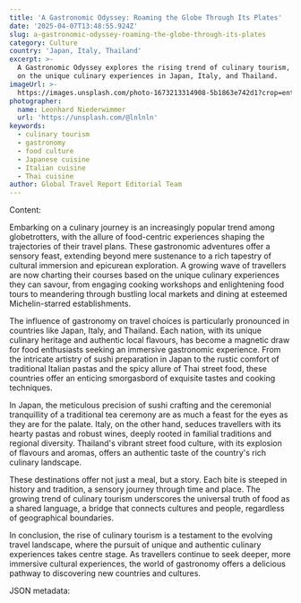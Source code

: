 ```yaml
---
title: 'A Gastronomic Odyssey: Roaming the Globe Through Its Plates'
date: '2025-04-07T13:48:55.924Z'
slug: a-gastronomic-odyssey-roaming-the-globe-through-its-plates
category: Culture
country: 'Japan, Italy, Thailand'
excerpt: >-
  A Gastronomic Odyssey explores the rising trend of culinary tourism, focusing
  on the unique culinary experiences in Japan, Italy, and Thailand.
imageUrl: >-
  https://images.unsplash.com/photo-1673213314908-5b1863e742d1?crop=entropy&cs=tinysrgb&fit=max&fm=jpg&ixid=M3w3Mzk5OTB8MHwxfHNlYXJjaHwzfHxjdWxpbmFyeSUyMHRvdXJpc218ZW58MHwwfHx8MTc0NjI3NTg5NXww&ixlib=rb-4.0.3&q=80&w=1080
photographer:
  name: Leonhard Niederwimmer
  url: 'https://unsplash.com/@lnlnln'
keywords:
  - culinary tourism
  - gastronomy
  - food culture
  - Japanese cuisine
  - Italian cuisine
  - Thai cuisine
author: Global Travel Report Editorial Team
---
```

Content: 

Embarking on a culinary journey is an increasingly popular trend among globetrotters, with the allure of food-centric experiences shaping the trajectories of their travel plans. These gastronomic adventures offer a sensory feast, extending beyond mere sustenance to a rich tapestry of cultural immersion and epicurean exploration. A growing wave of travellers are now charting their courses based on the unique culinary experiences they can savour, from engaging cooking workshops and enlightening food tours to meandering through bustling local markets and dining at esteemed Michelin-starred establishments.

The influence of gastronomy on travel choices is particularly pronounced in countries like Japan, Italy, and Thailand. Each nation, with its unique culinary heritage and authentic local flavours, has become a magnetic draw for food enthusiasts seeking an immersive gastronomic experience. From the intricate artistry of sushi preparation in Japan to the rustic comfort of traditional Italian pastas and the spicy allure of Thai street food, these countries offer an enticing smorgasbord of exquisite tastes and cooking techniques.

In Japan, the meticulous precision of sushi crafting and the ceremonial tranquillity of a traditional tea ceremony are as much a feast for the eyes as they are for the palate. Italy, on the other hand, seduces travellers with its hearty pastas and robust wines, deeply rooted in familial traditions and regional diversity. Thailand's vibrant street food culture, with its explosion of flavours and aromas, offers an authentic taste of the country's rich culinary landscape.

These destinations offer not just a meal, but a story. Each bite is steeped in history and tradition, a sensory journey through time and place. The growing trend of culinary tourism underscores the universal truth of food as a shared language, a bridge that connects cultures and people, regardless of geographical boundaries.

In conclusion, the rise of culinary tourism is a testament to the evolving travel landscape, where the pursuit of unique and authentic culinary experiences takes centre stage. As travellers continue to seek deeper, more immersive cultural experiences, the world of gastronomy offers a delicious pathway to discovering new countries and cultures.

JSON metadata:

